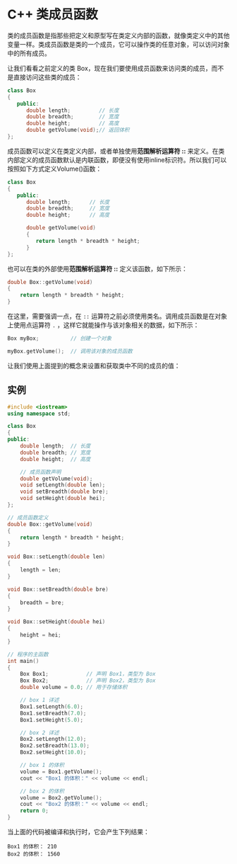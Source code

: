 # C++ 类成员函数

类的成员函数是指那些把定义和原型写在类定义内部的函数，就像类定义中的其他变量一样。类成员函数是类的一个成员，它可以操作类的任意对象，可以访问对象中的所有成员。

让我们看看之前定义的类 Box，现在我们要使用成员函数来访问类的成员，而不是直接访问这些类的成员：

```c++
class Box
{
   public:
      double length;         // 长度
      double breadth;        // 宽度
      double height;         // 高度
      double getVolume(void);// 返回体积
};
```

成员函数可以定义在类定义内部，或者单独使用**范围解析运算符 ::** 来定义。在类内部定义的成员函数默认是内联函数，即便没有使用inline标识符。所以我们可以按照如下方式定义Volume()函数：

```c++
class Box
{
   public:
      double length;      // 长度
      double breadth;     // 宽度
      double height;      // 高度

      double getVolume(void)
      {
         return length * breadth * height;
      }
};
```

也可以在类的外部使用**范围解析运算符 ::** 定义该函数，如下所示：

```c++
double Box::getVolume(void)
{
    return length * breadth * height;
}
```

在这里，需要强调一点，在 `::` 运算符之前必须使用类名。调用成员函数是在对象上使用点运算符 `.` ，这样它就能操作与该对象相关的数据，如下所示：

```c++
Box myBox;          // 创建一个对象

myBox.getVolume();  // 调用该对象的成员函数
```

让我们使用上面提到的概念来设置和获取类中不同的成员的值：

## 实例

```c++
#include <iostream>
using namespace std;

class Box
{
public:
    double length;  // 长度
    double breadth; // 宽度
    double height;  // 高度

    // 成员函数声明
    double getVolume(void);
    void setLength(double len);
    void setBreadth(double bre);
    void setHeight(double hei);
};

// 成员函数定义
double Box::getVolume(void)
{
    return length * breadth * height;
}

void Box::setLength(double len)
{
    length = len;
}

void Box::setBreadth(double bre)
{
    breadth = bre;
}

void Box::setHeight(double hei)
{
    height = hei;
}

// 程序的主函数
int main()
{
    Box Box1;            // 声明 Box1，类型为 Box
    Box Box2;            // 声明 Box2，类型为 Box
    double volume = 0.0; // 用于存储体积

    // box 1 详述
    Box1.setLength(6.0);
    Box1.setBreadth(7.0);
    Box1.setHeight(5.0);

    // box 2 详述
    Box2.setLength(12.0);
    Box2.setBreadth(13.0);
    Box2.setHeight(10.0);

    // box 1 的体积
    volume = Box1.getVolume();
    cout << "Box1 的体积：" << volume << endl;

    // box 2 的体积
    volume = Box2.getVolume();
    cout << "Box2 的体积：" << volume << endl;
    return 0;
}
```

当上面的代码被编译和执行时，它会产生下列结果：

    Box1 的体积： 210
    Box2 的体积： 1560
